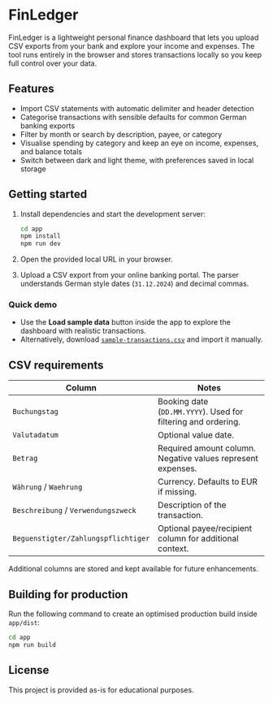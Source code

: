 # FinLedger

FinLedger is a lightweight personal finance dashboard that lets you upload CSV exports from your bank and explore your income and expenses. The tool runs entirely in the browser and stores transactions locally so you keep full control over your data.

## Features

- Import CSV statements with automatic delimiter and header detection
- Categorise transactions with sensible defaults for common German banking exports
- Filter by month or search by description, payee, or category
- Visualise spending by category and keep an eye on income, expenses, and balance totals
- Switch between dark and light theme, with preferences saved in local storage

## Getting started

1. Install dependencies and start the development server:

   ```bash
   cd app
   npm install
   npm run dev
   ```

2. Open the provided local URL in your browser.
3. Upload a CSV export from your online banking portal. The parser understands German style dates (`31.12.2024`) and decimal commas.

### Quick demo

- Use the **Load sample data** button inside the app to explore the dashboard with realistic transactions.
- Alternatively, download [`sample-transactions.csv`](app/public/sample-transactions.csv) and import it manually.

## CSV requirements

| Column               | Notes                                                                 |
| -------------------- | --------------------------------------------------------------------- |
| `Buchungstag`        | Booking date (`DD.MM.YYYY`). Used for filtering and ordering.         |
| `Valutadatum`        | Optional value date.                                                  |
| `Betrag`             | Required amount column. Negative values represent expenses.           |
| `Währung` / `Waehrung` | Currency. Defaults to EUR if missing.                                 |
| `Beschreibung` / `Verwendungszweck` | Description of the transaction.                                     |
| `Beguenstigter/Zahlungspflichtiger` | Optional payee/recipient column for additional context.            |

Additional columns are stored and kept available for future enhancements.

## Building for production

Run the following command to create an optimised production build inside `app/dist`:

```bash
cd app
npm run build
```

## License

This project is provided as-is for educational purposes.
